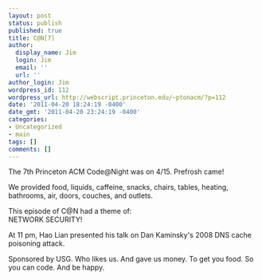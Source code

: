```yaml
---
layout: post
status: publish
published: true
title: C@N[7]
author:
  display_name: Jim
  login: Jim
  email: ''
  url: ''
author_login: Jim
wordpress_id: 112
wordpress_url: http://webscript.princeton.edu/~ptonacm/?p=112
date: '2011-04-20 18:24:19 -0400'
date_gmt: '2011-04-20 23:24:19 -0400'
categories:
- Uncategorized
- main
tags: []
comments: []
---
```

<div>
<p>The 7th Princeton ACM Code@Night was on 4/15. Prefrosh came!</p>
<p>We provided food, liquids, caffeine, snacks, chairs, tables, heating, bathrooms, air, doors, couches, and outlets.</p>
<p>This episode of C@N had a theme of:<br />
NETWORK SECURITY!</p>
<p>At 11 pm, Hao Lian presented his talk on Dan Kaminsky's 2008 DNS cache poisoning attack.</p>
<p>Sponsored by USG. Who likes us. And gave us money. To get you food. So you can code. And be happy.</p>
</div>
